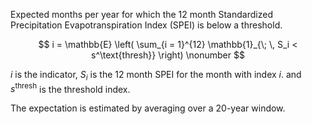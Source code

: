 Expected months per year for which the 12 month Standardized Precipitation Evapotranspiration Index (SPEI) is below a threshold.

$$
i = \mathbb{E} \left( \sum_{i = 1}^{12} \mathbb{1}_{\; \, S_i < s^\text{thresh}} \right) \nonumber
$$

$i$ is the indicator, $S_i$ is the 12 month SPEI for the month with index $i$.
and $s^\text{thresh}$ is the threshold index.

The expectation is estimated by averaging over a 20-year window.
